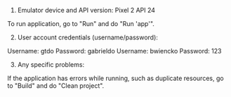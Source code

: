 1. Emulator device and API version: Pixel 2 API 24

To run application, go to "Run" and do "Run 'app'".

2. User account credentials (username/password):

Username: gtdo
Password: gabrieldo
Username: bwiencko
Password: 123

3. Any specific problems:

If the application has errors while running, such as duplicate resources, go to "Build" and do "Clean project".
